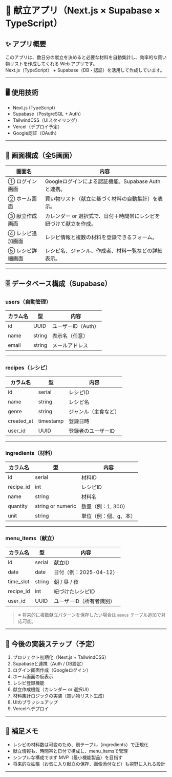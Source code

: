 # 🍱 献立アプリ（Next.js × Supabase × TypeScript）

## ✨ アプリ概要

このアプリは、数日分の献立を決めると必要な材料を自動集計し、効率的な買い物リストを作成してくれる Web アプリです。  
Next.js（TypeScript） + Supabase（DB・認証）を活用して作成しています。

---

## 🖥️ 使用技術

- Next.js (TypeScript)
- Supabase（PostgreSQL + Auth）
- TailwindCSS（UIスタイリング）
- Vercel（デプロイ予定）
- Google認証（OAuth）

---

## 📱 画面構成（全5画面）

| 画面名             | 内容 |
|--------------------|------|
| ① ログイン画面       | Googleログインによる認証機能。Supabase Authと連携。 |
| ② ホーム画面         | 買い物リスト（献立に基づく材料の自動集計）を表示。 |
| ③ 献立作成画面       | カレンダー or 選択式で、日付＋時間帯にレシピを紐づけて献立を作成。 |
| ④ レシピ追加画面     | レシピ情報と複数の材料を登録できるフォーム。 |
| ⑤ レシピ詳細画面     | レシピ名、ジャンル、作成者、材料一覧などの詳細表示。 |

---

## 🗄️ データベース構成（Supabase）

### users（自動管理）

| カラム名 | 型     | 内容               |
|----------|--------|--------------------|
| id       | UUID   | ユーザーID（Auth） |
| name     | string | 表示名（任意）     |
| email    | string | メールアドレス     |

---

### recipes（レシピ）

| カラム名    | 型        | 内容                 |
|-------------|-----------|----------------------|
| id          | serial    | レシピID             |
| name        | string    | レシピ名             |
| genre       | string    | ジャンル（主食など） |
| created_at  | timestamp | 登録日時             |
| user_id     | UUID      | 登録者のユーザーID   |

---

### ingredients（材料）

| カラム名   | 型     | 内容           |
|------------|--------|----------------|
| id         | serial | 材料ID         |
| recipe_id  | int    | レシピID       |
| name       | string | 材料名         |
| quantity   | string or numeric | 数量（例：1, 300） |
| unit       | string | 単位（例：個、g、本） |

---

### menu_items（献立）

| カラム名   | 型     | 内容                     |
|------------|--------|--------------------------|
| id         | serial | 献立ID                   |
| date       | date   | 日付（例：2025-04-12）   |
| time_slot  | string | 朝 / 昼 / 夜             |
| recipe_id  | int    | 紐づけたレシピID         |
| user_id    | UUID   | ユーザーID（所有者識別） |

> ※ 将来的に複数献立パターンを保存したい場合は `menus` テーブル追加で対応可能。

---

## 🚀 今後の実装ステップ（予定）

1. プロジェクト初期化（Next.js + TailwindCSS）
2. Supabaseと連携（Auth / DB設定）
3. ログイン画面作成（Googleログイン）
4. ホーム画面の仮表示
5. レシピ登録機能
6. 献立作成機能（カレンダー or 選択UI）
7. 材料集計ロジックの実装（買い物リスト生成）
8. UIのブラッシュアップ
9. Vercelへデプロイ

---

## 📝 補足メモ

- レシピの材料数は可変のため、別テーブル（ingredients）で正規化
- 献立情報も、時間帯と日付で構成し、menu_itemsで管理
- シンプルな構成でまず MVP（最小機能製品）を目指す
- 将来的な拡張（お気に入り献立の保存、画像添付など）も視野に入れる設計

---
